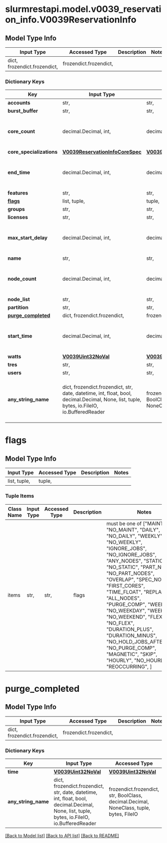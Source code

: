 # slurmrestapi.model.v0039_reservation_info.V0039ReservationInfo

## Model Type Info
Input Type | Accessed Type | Description | Notes
------------ | ------------- | ------------- | -------------
dict, frozendict.frozendict,  | frozendict.frozendict,  |  | 

### Dictionary Keys
Key | Input Type | Accessed Type | Description | Notes
------------ | ------------- | ------------- | ------------- | -------------
**accounts** | str,  | str,  |  | [optional] 
**burst_buffer** | str,  | str,  |  | [optional] 
**core_count** | decimal.Decimal, int,  | decimal.Decimal,  |  | [optional] value must be a 32 bit integer
**core_specializations** | [**V0039ReservationInfoCoreSpec**](V0039ReservationInfoCoreSpec.md) | [**V0039ReservationInfoCoreSpec**](V0039ReservationInfoCoreSpec.md) |  | [optional] 
**end_time** | decimal.Decimal, int,  | decimal.Decimal,  |  | [optional] value must be a 64 bit integer
**features** | str,  | str,  |  | [optional] 
**[flags](#flags)** | list, tuple,  | tuple,  |  | [optional] 
**groups** | str,  | str,  |  | [optional] 
**licenses** | str,  | str,  |  | [optional] 
**max_start_delay** | decimal.Decimal, int,  | decimal.Decimal,  |  | [optional] value must be a 32 bit integer
**name** | str,  | str,  |  | [optional] 
**node_count** | decimal.Decimal, int,  | decimal.Decimal,  |  | [optional] value must be a 32 bit integer
**node_list** | str,  | str,  |  | [optional] 
**partition** | str,  | str,  |  | [optional] 
**[purge_completed](#purge_completed)** | dict, frozendict.frozendict,  | frozendict.frozendict,  |  | [optional] 
**start_time** | decimal.Decimal, int,  | decimal.Decimal,  |  | [optional] value must be a 64 bit integer
**watts** | [**V0039Uint32NoVal**](V0039Uint32NoVal.md) | [**V0039Uint32NoVal**](V0039Uint32NoVal.md) |  | [optional] 
**tres** | str,  | str,  |  | [optional] 
**users** | str,  | str,  |  | [optional] 
**any_string_name** | dict, frozendict.frozendict, str, date, datetime, int, float, bool, decimal.Decimal, None, list, tuple, bytes, io.FileIO, io.BufferedReader | frozendict.frozendict, str, BoolClass, decimal.Decimal, NoneClass, tuple, bytes, FileIO | any string name can be used but the value must be the correct type | [optional]

# flags

## Model Type Info
Input Type | Accessed Type | Description | Notes
------------ | ------------- | ------------- | -------------
list, tuple,  | tuple,  |  | 

### Tuple Items
Class Name | Input Type | Accessed Type | Description | Notes
------------- | ------------- | ------------- | ------------- | -------------
items | str,  | str,  | flags | must be one of ["MAINT", "NO_MAINT", "DAILY", "NO_DAILY", "WEEKLY", "NO_WEEKLY", "IGNORE_JOBS", "NO_IGNORE_JOBS", "ANY_NODES", "STATIC", "NO_STATIC", "PART_NODES", "NO_PART_NODES", "OVERLAP", "SPEC_NODES", "FIRST_CORES", "TIME_FLOAT", "REPLACE", "ALL_NODES", "PURGE_COMP", "WEEKDAY", "NO_WEEKDAY", "WEEKEND", "NO_WEEKEND", "FLEX", "NO_FLEX", "DURATION_PLUS", "DURATION_MINUS", "NO_HOLD_JOBS_AFTER_END", "NO_PURGE_COMP", "MAGNETIC", "SKIP", "HOURLY", "NO_HOURLY", "REOCCURRING", ] 

# purge_completed

## Model Type Info
Input Type | Accessed Type | Description | Notes
------------ | ------------- | ------------- | -------------
dict, frozendict.frozendict,  | frozendict.frozendict,  |  | 

### Dictionary Keys
Key | Input Type | Accessed Type | Description | Notes
------------ | ------------- | ------------- | ------------- | -------------
**time** | [**V0039Uint32NoVal**](V0039Uint32NoVal.md) | [**V0039Uint32NoVal**](V0039Uint32NoVal.md) |  | [optional] 
**any_string_name** | dict, frozendict.frozendict, str, date, datetime, int, float, bool, decimal.Decimal, None, list, tuple, bytes, io.FileIO, io.BufferedReader | frozendict.frozendict, str, BoolClass, decimal.Decimal, NoneClass, tuple, bytes, FileIO | any string name can be used but the value must be the correct type | [optional]

[[Back to Model list]](../../README.md#documentation-for-models) [[Back to API list]](../../README.md#documentation-for-api-endpoints) [[Back to README]](../../README.md)

